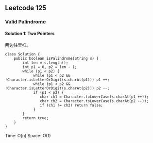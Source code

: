 ## Leetcode 125

### Valid Palindrome

#### Solution 1: Two Pointers

两边往里扫。

```
class Solution {
    public boolean isPalindrome(String s) {
        int len = s.length();
        int p1 = 0, p2 = len - 1;
        while (p1 < p2) {
             while (p1 < p2 && !Character.isLetterOrDigit(s.charAt(p1))) p1 ++;
             while (p1 < p2 && !Character.isLetterOrDigit(s.charAt(p2))) p2 --;
             if (p1 < p2) {
                char ch1 = Character.toLowerCase(s.charAt(p1 ++));
                char ch2 = Character.toLowerCase(s.charAt(p2 --));
                if (ch1 != ch2) return false;
             }
        }
        return true;
    }
}
```

Time: O(n)
Space: O(1)
